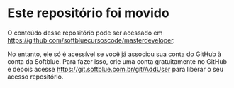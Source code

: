 # Este repositório foi movido
O conteúdo desse repositório pode ser acessado em https://github.com/softbluecursoscode/masterdeveloper.

No entanto, ele só é acessível se você já associou sua conta do GitHub à conta da Softblue. Para fazer isso, crie uma conta gratuitamente no GitHub e depois acesse https://git.softblue.com.br/git/AddUser para liberar o seu acesso repositório.
